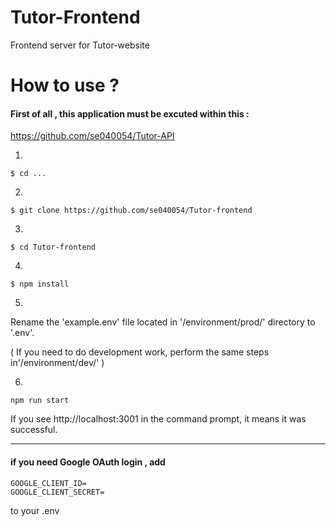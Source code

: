 # Tutor-Frontend
Frontend server for Tutor-website 

# How to use ? 

#### First of all , this application must be excuted within this : 
https://github.com/se040054/Tutor-API

1.
```
$ cd ...

```
2.
```
$ git clone https://github.com/se040054/Tutor-frontend
```
3.
```
$ cd Tutor-frontend
```
4.
```
$ npm install
```
5.
Rename the 'example.env' file located in '/environment/prod/' directory to '.env'.

( If you need to do development work, perform the same steps in'/environment/dev/' )

6.

```
npm run start
```
If you see http://localhost:3001 in the command prompt, it means it was successful. 

---

#### if you need Google OAuth login , add
```
GOOGLE_CLIENT_ID= 
GOOGLE_CLIENT_SECRET= 
```

to your .env






